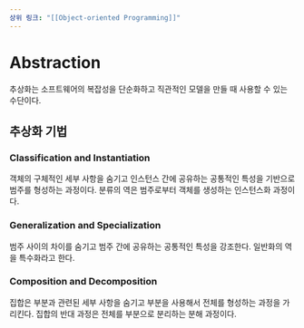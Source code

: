 ```yaml
---
상위 링크: "[[Object-oriented Programming]]"
---
```

# Abstraction
추상화는 소프트웨어의 복잡성을 단순화하고 직관적인 모델을 만들 때 사용할 수 있는 수단이다.

## 추상화 기법

### Classification and Instantiation
객체의 구체적인 세부 사항을 숨기고 인스턴스 간에 공유하는 공통적인 특성을 기반으로 범주를 형성하는 과정이다. 분류의 역은 범주로부터 객체를 생성하는 인스턴스화 과정이다.
### Generalization and Specialization
범주 사이의 차이를 숨기고 범주 간에 공유하는 공통적인 특성을 강조한다. 일반화의 역을 특수화라고 한다.
### Composition and Decomposition
집합은 부분과 관련된 세부 사항을 숨기고 부분을 사용해서 전체를 형성하는 과정을 가리킨다. 집합의 반대 과정은 전체를 부분으로 분리하는 분해 과정이다.
